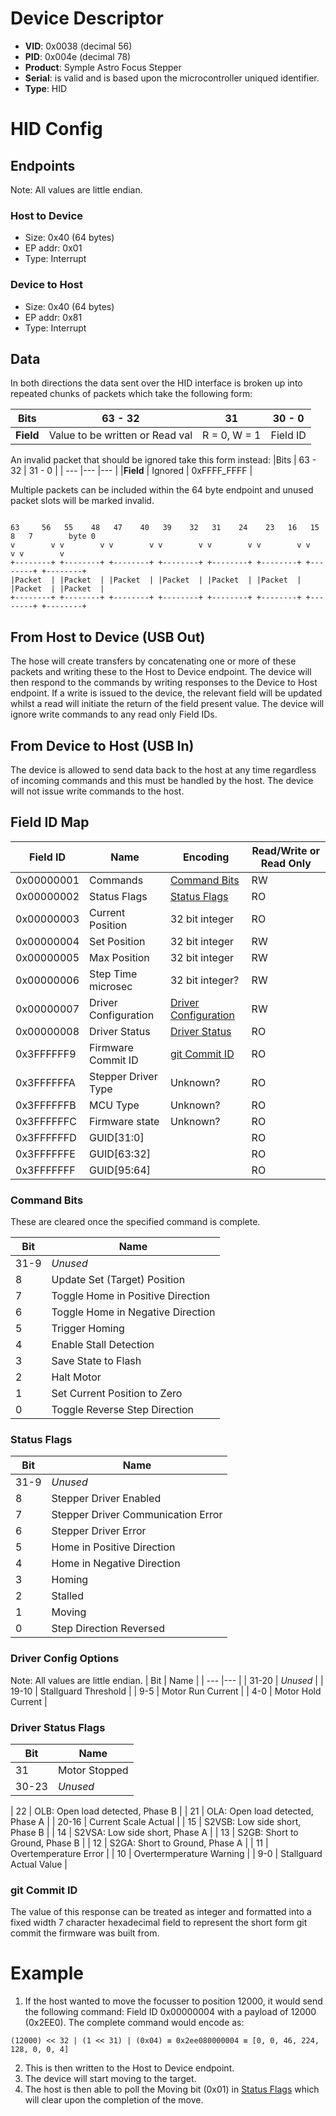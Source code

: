 # Device Descriptor
 * **VID**: 0x0038 (decimal 56)
 * **PID**: 0x004e (decimal 78)
 * **Product**: Symple Astro Focus Stepper
 * **Serial**: is valid and is based upon the microcontroller uniqued identifier.
 * **Type**: HID

# HID Config

## Endpoints

Note: All values are little endian.

### Host to Device
+ Size: 0x40 (64 bytes)
+ EP addr: 0x01
+ Type: Interrupt

### Device to Host
+ Size: 0x40 (64 bytes)
+ EP addr: 0x81
+ Type: Interrupt


## Data

In both directions the data sent over the HID interface is broken up into repeated chunks of packets which take the following form:

|Bits  | 63 - 32 | 31 | 30 - 0 |
| --- |--- |--- |--- |
|**Field** | Value to be written or Read val  | R = 0, W = 1 | Field ID   |

An invalid packet that should be ignored take this form instead:
|Bits  | 63 - 32 | 31 - 0 |
| --- |--- |--- |
|**Field** | Ignored   | 0xFFFF_FFFF   |


Multiple packets can be included within the 64 byte endpoint and unused packet slots will be marked invalid.

```

63     56   55    48   47    40   39    32   31    24    23   16   15     8   7        byte 0
v        v v        v v        v v        v v        v v        v v        v v        v
+--------+ +--------+ +--------+ +--------+ +--------+ +--------+ +--------+ +--------+
|Packet  | |Packet  | |Packet  | |Packet  | |Packet  | |Packet  | |Packet  | |Packet  |
+--------+ +--------+ +--------+ +--------+ +--------+ +--------+ +--------+ +--------+
```

## From Host to Device (USB Out)
The hose will create transfers by concatenating one or more of these packets and writing these to the Host to Device endpoint. The device will then respond to the commands by writing responses to the Device to Host endpoint. If a write is issued to the device, the relevant field will be updated whilst a read will initiate the return of the field present value. The device will ignore write commands to any read only Field IDs.

## From Device to Host (USB In)
The device is allowed to send data back to the host at any time regardless of incoming commands and this must be handled by the host. The device will not issue write commands to the host.



## Field ID Map
| Field ID | Name | Encoding| Read/Write or Read Only |
| ---   |---   |---      |---                      |
|0x00000001      | Commands      | [Command Bits](#command-bits)      |RW |
|0x00000002      | Status Flags      | [Status Flags](#status-flags)      | RO |
|0x00000003      | Current Position  | 32 bit integer| RO |
|0x00000004      | Set Position      | 32 bit integer| RW |
|0x00000005      | Max Position      | 32 bit integer| RW |
|0x00000006      | Step Time  microsec       | 32 bit integer? |  RW  |
|0x00000007      | Driver Configuration   | [Driver Configuration](#driver-config-options)                 | RW |
|0x00000008      | Driver Status         | [Driver Status](#driver-status-flags)  | RO |
|0x3FFFFFF9      | Firmware Commit ID      | [git Commit ID](#git-commit-id)       | RO |
|0x3FFFFFFA      | Stepper Driver Type  | Unknown? | RO |
|0x3FFFFFFB      | MCU Type      | Unknown? | RO |
|0x3FFFFFFC      | Firmware state      | Unknown? | RO |
|0x3FFFFFFD      | GUID[31:0]       |                 |  RO  |
|0x3FFFFFFE      | GUID[63:32]         |                 | RO |
|0x3FFFFFFF      | GUID[95:64]         |                 | RO |



### Command Bits
These are cleared once the specified command  is complete.

| Bit  | Name |
| --- |--- |
| 31-9 | *Unused* |
| 8 | Update Set (Target) Position |
| 7 | Toggle Home in Positive Direction |
| 6 | Toggle Home in Negative Direction |
| 5 | Trigger Homing |
| 4 | Enable Stall Detection |
| 3 | Save State to Flash |
| 2 | Halt Motor |
| 1 | Set Current Position to Zero |
| 0 | Toggle Reverse Step Direction |

### Status Flags
| Bit  | Name |
| --- |--- |
| 31-9 | *Unused* |
| 8 | Stepper Driver Enabled |
| 7 | Stepper Driver Communication Error |
| 6 | Stepper Driver Error |
| 5 | Home in Positive Direction |
| 4 | Home in Negative Direction |
| 3 | Homing |
| 2 | Stalled |
| 1 | Moving |
| 0 | Step Direction Reversed |

### Driver Config Options
Note: All values are little endian.
| Bit  | Name |
| --- |--- |
| 31-20 | *Unused* |
| 19-10 | Stallguard Threshold |
| 9-5 | Motor Run Current |
| 4-0 | Motor Hold Current |

### Driver Status Flags
| Bit  | Name |
| --- |--- |
| 31 | Motor Stopped |
| 30-23 | *Unused* |

| 22 | OLB: Open load detected, Phase B   |
| 21 | OLA: Open load detected, Phase A |
| 20-16 | Current Scale Actual |
| 15 | S2VSB: Low side short, Phase B   |
| 14 | S2VSA: Low side short, Phase A |
| 13 | S2GB: Short to Ground, Phase B |
| 12 | S2GA: Short to Ground, Phase A |
| 11 | Overtemperature Error |
| 10 | Overtermperature Warning |
| 9-0 | Stallguard Actual Value |

### git Commit ID
The value of this response can be treated as integer and formatted into a fixed width 7 character hexadecimal field to represent the short form git commit the firmware was built from.



# Example
1) If the host wanted to move the focusser to position 12000, it would send the following command:
Field ID 0x00000004 with a payload of 12000 (0x2EE0). The complete command would encode as:
```
(12000) << 32 | (1 << 31) | (0x04) ≡ 0x2ee080000004 ≡ [0, 0, 46, 224, 128, 0, 0, 4]
```
2) This is then written to the Host to Device endpoint.
3) The device will start moving to the target.
4) The host is then able to poll the Moving bit (0x01) in [Status Flags](#status-flags) which will clear upon the completion of the move.

